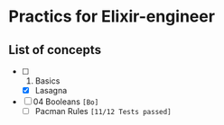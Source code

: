 # Practics for Elixir-engineer

## List of concepts

> 

- [ ] 01. Basics
  - [x] Lasagna
- [ ] 04 Booleans `[Bo]`
  - [ ] Pacman Rules `[11/12 Tests passed]`
